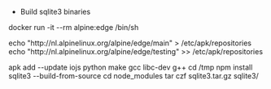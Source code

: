 * Build sqlite3 binaries

docker run -it --rm alpine:edge /bin/sh

<iojs only>
echo "http://nl.alpinelinux.org/alpine/edge/main" > /etc/apk/repositories
echo "http://nl.alpinelinux.org/alpine/edge/testing" >> /etc/apk/repositories
</iojs only>

apk add --update iojs python make gcc libc-dev g++
cd /tmp
npm install sqlite3 --build-from-source
cd node_modules
tar czf sqlite3.tar.gz sqlite3/
